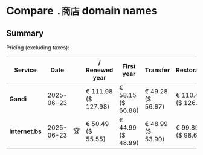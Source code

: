 # Compare `.商店` domain names

## Summary

Pricing (excluding taxes):

| Service | Date |  | / Renewed year | First year | Transfer | Restoration |
|--|--|--|--|--|--|--|
| **Gandi** | 2025-06-23 |  | € 111.98<br>($ 127.98) | € 58.15<br>($ 66.88) | € 49.28<br>($ 56.67) | € 110.41<br>($ 126.97) |
| **Internet.bs** | 2025-06-23 | 🏆 | € 50.49<br>($ 55.55) | € 44.99<br>($ 48.99) | € 48.99<br>($ 53.90) | € 99.89<br>($ 98.65) |
